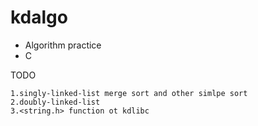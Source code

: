 # kdalgo
- Algorithm practice
- C

TODO

```
1.singly-linked-list merge sort and other simlpe sort
2.doubly-linked-list
3.<string.h> function ot kdlibc
```

